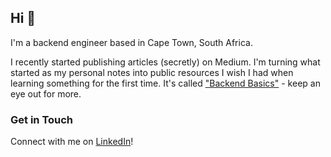 ## Hi 👋

I'm a backend engineer based in Cape Town, South Africa.

I recently started publishing articles (secretly) on Medium. I'm turning what started as my personal notes into public resources I wish I had when learning something for the first time. It's called ["Backend Basics"](https://backendbasics.medium.com/) - keep an eye out for more.

### Get in Touch
Connect with me on [LinkedIn](https://www.linkedin.com/in/rebecca-crompton/)!
